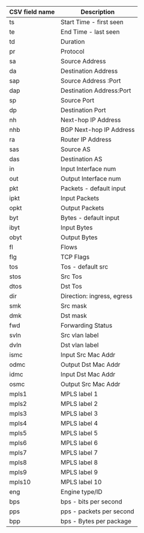 | CSV field name | Description |
| -------------| -------------|
| ts | Start Time - first seen |
| te | End Time - last seen |
| td | Duration |
| pr | Protocol |
| sa | Source Address |
| da | Destination Address |
| sap | Source Address     :Port |
| dap | Destination Address:Port |
| sp | Source Port |
| dp | Destination Port |
| nh | Next-hop IP Address |
| nhb | BGP Next-hop IP Address |
| ra | Router IP Address |
| sas | Source AS |
| das | Destination AS |
| in | Input Interface num |
| out | Output Interface num |
| pkt | Packets - default input |
| ipkt | Input Packets |
| opkt | Output Packets |
| byt | Bytes - default input |
| ibyt | Input Bytes |
| obyt | Output Bytes |
| fl | Flows |
| flg | TCP Flags |
| tos | Tos - default src |
| stos | Src Tos |
| dtos | Dst Tos |
| dir | Direction: ingress, egress |
| smk | Src mask |
| dmk | Dst mask |
| fwd | Forwarding Status |
| svln | Src vlan label |
| dvln | Dst vlan label |
| ismc | Input Src Mac Addr |
| odmc | Output Dst Mac Addr |
| idmc | Input Dst Mac Addr |
| osmc | Output Src Mac Addr |
| mpls1 | MPLS label 1 |
| mpls2 | MPLS label 2 |
| mpls3 | MPLS label 3 |
| mpls4 | MPLS label 4 |
| mpls5 | MPLS label 5 |
| mpls6 | MPLS label 6 |
| mpls7 | MPLS label 7 |
| mpls8 | MPLS label 8 |
| mpls9 | MPLS label 9 |
| mpls10 | MPLS label 10 |
| eng | Engine type/ID |
| bps | bps - bits per second |
| pps | pps - packets per second |
| bpp | bps - Bytes per package |
